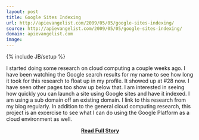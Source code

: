 ```yaml
---
layout: post
title: Google Sites Indexing
url: http://apievangelist.com/2009/05/05/google-sites-indexing/
source: http://apievangelist.com/2009/05/05/google-sites-indexing/
domain: apievangelist.com
image: 
---
```

{% include JB/setup %}<p>I started doing some research on cloud computing a couple weeks ago. I have been watching the Google search results for my name to see how long it took for this research to float up in my profile.
It showed up at #28 now. I have seen other pages too show up below that.
I am interested in seeing how quickly you can launch a site using Google sites and have it indexed. I am using a sub domain off an existing domain. I link to this research from my blog regularly.
In addition to the general cloud computing research, this project is an excercise to see what I can do using the Google Platform as a cloud environment as well.
</p>
<center><p><a href="http://apievangelist.com/2009/05/05/google-sites-indexing/" style='padding:25px; font-sze:18px; font-weight: bold;'>Read Full Story</a></p></center>

